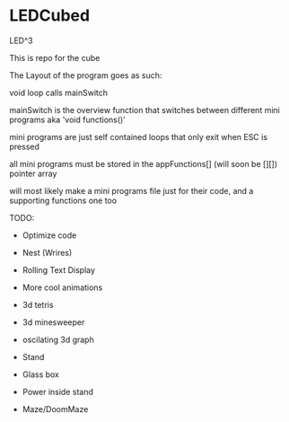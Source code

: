# LEDCubed
LED^3


This is repo for the cube

The Layout of the program goes as such:

  void loop calls mainSwitch
  
 mainSwitch is the overview function that switches between different mini programs aka 'void functions()'
 
 mini programs are just self contained loops that only exit when ESC is pressed
 
 all mini programs must be stored in the appFunctions[] (will soon be [][]) pointer array
 
 will most likely make a mini programs file just for their code, and a supporting functions one too

TODO:

  - Optimize code

  - Nest (Wrires)

  - Rolling Text Display

  - More cool animations

  - 3d tetris

  - 3d minesweeper

  - oscilating 3d graph

  - Stand

  - Glass box

  - Power inside stand

  - Maze/DoomMaze





